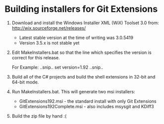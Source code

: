Building installers for Git Extensions
======================================

1. Download and install the Windows Installer XML (WiX) Toolset 3.0
   from: http://wix.sourceforge.net/releases/

   * Latest stable version at the time of writing was 3.0.5419
   * Version 3.5.x is not stable yet

2. Edit MakeInstallers.bat so that the line which specifies the version
   is correct for this release.

   For Example:
      ..snip..
     set version=1.92
     ..snip..

3. Build all of the C# projects and build the shell extensions in 32-bit
   and 64-bit mode.

4. Run MakeInstallers.bat. This will generate two msi installers:
   
   * GitExtensions192.msi - the standard install with only Git Extensions
   * GitExtensions192Complete.msi - also includes msysgit and KDiff3

5. Build the zip file by hand :(
